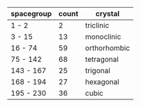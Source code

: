|spacegroup|count|crystal|
|---|---|---|
|1 - 2|2|triclinic|
|3 - 15|13|monoclinic|
|16 - 74|59|orthorhombic|
|75 - 142|68|tetragonal|
|143 - 167|25|trigonal|
|168 - 194|27|hexagonal|
|195 - 230|36|cubic|